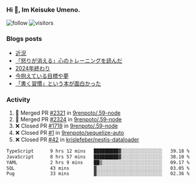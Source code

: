 ### Hi 👋, Im Keisuke Umeno.

<!--
**9renpoto/9renpoto** is a ✨ _special_ ✨ repository because its `README.md` (this file) appears on your GitHub profile.

Here are some ideas to get you started:

- 🔭 I’m currently working on ...
- 🌱 I’m currently learning ...
- 👯 I’m looking to collaborate on ...
- 🤔 I’m looking for help with ...
- 💬 Ask me about ...
- 📫 How to reach me: ...
- 😄 Pronouns: ...
- ⚡ Fun fact: ...
-->

![follow](https://img.shields.io/github/followers/9renpoto?label=Follow&style=social)
![visitors](https://komarev.com/ghpvc/?username=9renpoto&label=Profile%20views&color=0e75b6&style=flat)

### Blogs posts

<!-- BLOG-POST-LIST:START -->
- [近況](https://9renpoto.win/entry/2025/04/05/current_status)
- [「怒りが消える」心のトレーニングを読んだ](https://9renpoto.win/entry/2025/02/01/anger-management)
- [2024年終わり](https://9renpoto.win/entry/2024/12/31/2024-end)
- [今抱えている目標や夢](https://9renpoto.win/entry/2024/12/02/objective)
- [「書く習慣」という本が面白かった](https://9renpoto.win/entry/2024/11/11/leave_a_feeling_sad)
<!-- BLOG-POST-LIST:END -->

### Activity

<!--START_SECTION:activity-->
1. 🎉 Merged PR [#2321](https://github.com/9renpoto/.59-node/pull/2321) in [9renpoto/.59-node](https://github.com/9renpoto/.59-node)
2. 🎉 Merged PR [#2324](https://github.com/9renpoto/.59-node/pull/2324) in [9renpoto/.59-node](https://github.com/9renpoto/.59-node)
3. ❌ Closed PR [#1719](https://github.com/9renpoto/.59-node/pull/1719) in [9renpoto/.59-node](https://github.com/9renpoto/.59-node)
4. ❌ Closed PR [#1](https://github.com/9renpoto/sequelize-auto/pull/1) in [9renpoto/sequelize-auto](https://github.com/9renpoto/sequelize-auto)
5. ❌ Closed PR [#42](https://github.com/krislefeber/nestjs-dataloader/pull/42) in [krislefeber/nestjs-dataloader](https://github.com/krislefeber/nestjs-dataloader)
<!--END_SECTION:activity-->

<!--START_SECTION:waka-->

```txt
TypeScript      9 hrs 12 mins   █████████▓░░░░░░░░░░░░░░░   39.18 %
JavaScript      8 hrs 57 mins   █████████▓░░░░░░░░░░░░░░░   38.10 %
YAML            2 hrs 9 mins    ██▒░░░░░░░░░░░░░░░░░░░░░░   09.17 %
SQL             43 mins         ▓░░░░░░░░░░░░░░░░░░░░░░░░   03.05 %
Pug             33 mins         ▓░░░░░░░░░░░░░░░░░░░░░░░░   02.36 %
```

<!--END_SECTION:waka-->
